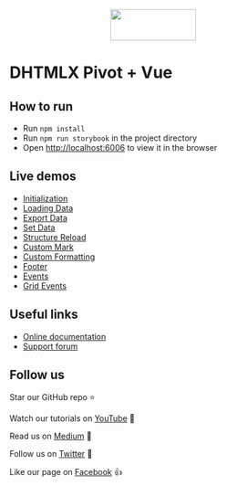 <p align="center">
	<a href="https://dhtmlx.github.io/vue-pivot-demo/?path=/story/pivot--initialization">
		<img src="https://dhtmlx.github.io/vue-suite-demo/logo.svg" width="150" height="55">
	</a>
</p>

# DHTMLX Pivot + Vue

## How to run
- Run `npm install`
- Run `npm run storybook` in the project directory
- Open [http://localhost:6006](http://localhost:6006) to view it in the browser

## Live demos

- [Initialization](https://dhtmlx.github.io/vue-pivot-demo/?path=/story/pivot--initialization)
- [Loading Data](https://dhtmlx.github.io/vue-pivot-demo/?path=/story/pivot--loading-data)
- [Export Data](https://dhtmlx.github.io/vue-pivot-demo/?path=/story/pivot--export-data)
- [Set Data](https://dhtmlx.github.io/vue-pivot-demo/?path=/story/pivot--set-data)
- [Structure Reload](https://dhtmlx.github.io/vue-pivot-demo/?path=/story/pivot--structure-reload)
- [Custom Mark](https://dhtmlx.github.io/vue-pivot-demo/?path=/story/pivot--custom-mark)
- [Custom Formatting](https://dhtmlx.github.io/vue-pivot-demo/?path=/story/pivot--custom-formatting)
- [Footer](https://dhtmlx.github.io/vue-pivot-demo/?path=/story/pivot--footer)
- [Events](https://dhtmlx.github.io/vue-pivot-demo/?path=/story/pivot--events)
- [Grid Events](https://dhtmlx.github.io/vue-pivot-demo/?path=/story/pivot--grid-events)

## Useful links

- [Online  documentation](https://docs.dhtmlx.com/pivot/index.html)
- [Support forum](https://forum.dhtmlx.com/c/widgets/pivot)

## Follow us

Star our GitHub repo :star:

Watch our tutorials on [YouTube](https://www.youtube.com/user/dhtmlx/videos) :eyes:

Read us on [Medium](https://medium.com/@dhtmlx) :newspaper:

Follow us on [Twitter](https://twitter.com/dhtmlx) :feet:

Like our page on [Facebook](https://www.facebook.com/dhtmlx/) :thumbsup:
